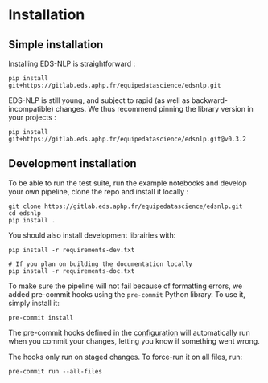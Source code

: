 # Installation

## Simple installation

Installing EDS-NLP is straightforward :

```shell
pip install git+https://gitlab.eds.aphp.fr/equipedatascience/edsnlp.git
```

EDS-NLP is still young, and subject to rapid (as well as backward-incompatible) changes. We thus recommend pinning the library version in your projects :

```shell
pip install git+https://gitlab.eds.aphp.fr/equipedatascience/edsnlp.git@v0.3.2
```

## Development installation

To be able to run the test suite, run the example notebooks and develop your own pipeline, clone the repo and install it locally :

```shell
git clone https://gitlab.eds.aphp.fr/equipedatascience/edsnlp.git
cd edsnlp
pip install .
```

You should also install development librairies with:

```shell
pip install -r requirements-dev.txt

# If you plan on building the documentation locally
pip install -r requirements-doc.txt
```

To make sure the pipeline will not fail because of formatting errors, we added pre-commit hooks using the `pre-commit` Python library. To use it, simply install it:

```shell
pre-commit install
```

The pre-commit hooks defined in the [configuration](https://gitlab.eds.aphp.fr/datasciencetools/edsnlp/-/blob/master/.pre-commit-config.yaml) will automatically run when you commit your changes, letting you know if something went wrong.

The hooks only run on staged changes. To force-run it on all files, run:

```shell
pre-commit run --all-files
```
